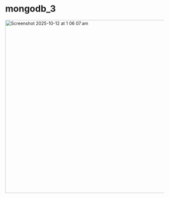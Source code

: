 # mongodb_3
<img width="1536" height="551" alt="Screenshot 2025-10-12 at 1 06 07 am" src="https://github.com/user-attachments/assets/dedffa2c-3098-4161-a486-00055d9ab2b9" />
